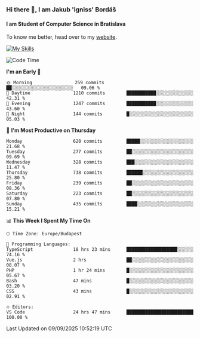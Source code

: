 ### Hi there 👋, I am Jakub 'igniss' Bordáš

#### I am Student of Computer Science in Bratislava
To know me better, head over to my [website](https://bordas.sk).

[![My Skills](https://skillicons.dev/icons?i=js,typescript,html,css,figma,svelte,vue,next,postgresql,nest,express,nodejs)](https://bordas.sk)


<!--START_SECTION:waka-->
![Code Time](http://img.shields.io/badge/Code%20Time-2%2C113%20hrs%2012%20mins-blue)

**I'm an Early 🐤** 

```text
🌞 Morning                259 commits         ██░░░░░░░░░░░░░░░░░░░░░░░   09.06 % 
🌆 Daytime                1210 commits        ███████████░░░░░░░░░░░░░░   42.31 % 
🌃 Evening                1247 commits        ███████████░░░░░░░░░░░░░░   43.60 % 
🌙 Night                  144 commits         █░░░░░░░░░░░░░░░░░░░░░░░░   05.03 % 
```
📅 **I'm Most Productive on Thursday** 

```text
Monday                   620 commits         █████░░░░░░░░░░░░░░░░░░░░   21.68 % 
Tuesday                  277 commits         ██░░░░░░░░░░░░░░░░░░░░░░░   09.69 % 
Wednesday                328 commits         ███░░░░░░░░░░░░░░░░░░░░░░   11.47 % 
Thursday                 738 commits         ██████░░░░░░░░░░░░░░░░░░░   25.80 % 
Friday                   239 commits         ██░░░░░░░░░░░░░░░░░░░░░░░   08.36 % 
Saturday                 223 commits         ██░░░░░░░░░░░░░░░░░░░░░░░   07.80 % 
Sunday                   435 commits         ████░░░░░░░░░░░░░░░░░░░░░   15.21 % 
```


📊 **This Week I Spent My Time On** 

```text
🕑︎ Time Zone: Europe/Budapest

💬 Programming Languages: 
TypeScript               18 hrs 23 mins      ███████████████████░░░░░░   74.16 % 
Vue.js                   2 hrs               ██░░░░░░░░░░░░░░░░░░░░░░░   08.07 % 
PHP                      1 hr 24 mins        █░░░░░░░░░░░░░░░░░░░░░░░░   05.67 % 
Bash                     47 mins             █░░░░░░░░░░░░░░░░░░░░░░░░   03.20 % 
CSS                      43 mins             █░░░░░░░░░░░░░░░░░░░░░░░░   02.91 % 

🔥 Editors: 
VS Code                  24 hrs 47 mins      █████████████████████████   100.00 % 
```


 Last Updated on 09/09/2025 10:52:19 UTC
<!--END_SECTION:waka-->
